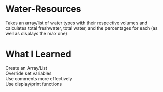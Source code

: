# Water-Resources
Takes an array/list of water types with their respective volumes and calculates total freshwater, total water, and the percentages for each (as well as displays the max one)

# What I Learned
 Create an Array/List\
 Override set variables\
 Use comments more effectively\
 Use display/print functions
 
